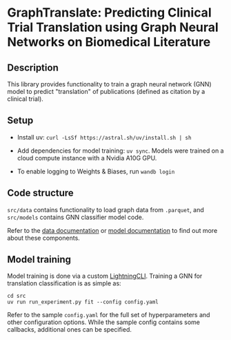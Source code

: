 # GraphTranslate: Predicting Clinical Trial Translation using Graph Neural Networks on Biomedical Literature

## Description

This library provides functionality to train a graph neural network (GNN) model to predict "translation" of publications (defined as citation by a clinical trial).

## Setup

* Install uv: `curl -LsSf https://astral.sh/uv/install.sh | sh`

* Add dependencies for model training: `uv sync`. Models were trained on a cloud compute instance with a Nvidia A10G GPU.

* To enable logging to Weights & Biases, run `wandb login`

## Code structure

`src/data` contains functionality to load graph data from `.parquet`, and `src/models` contains GNN classifier model code.

Refer to the [data documentation](src/data/README.md) or [model documentation](src/models/README.md) to find out more about these components.

## Model training

Model training is done via a custom [LightningCLI](<https://lightning.ai/docs/pytorch/stable/cli/lightning_cli.html>). Training a GNN for translation classification is as simple as:

```
cd src
uv run run_experiment.py fit --config config.yaml
```

Refer to the sample `config.yaml` for the full set of hyperparameters and other configuration options. While the sample config contains some callbacks, additional ones can be specified.
